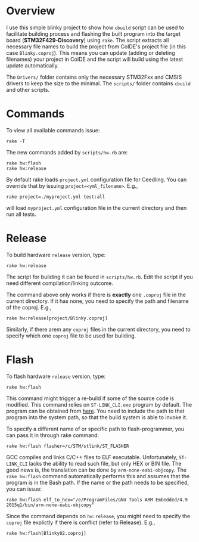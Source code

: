 
Overview
========
I use this simple blinky project to show how `cbuild` script can be used to facilitate building process and flashing the built program into the target board (**STM32F429-Discovery**) using `rake`. The script extracts all necessary file names to build the project from CoIDE's project file (in this case `Blinky.coproj`). This means you can update (adding or deleting filenames) your project in CoIDE and the script will build using the latest update automatically.

The `Drivers/` folder contains only the necessary STM32Fxx and CMSIS drivers to keep the size to the minimal. The `scripts/` folder contains `cbuild` and other scripts.

Commands
========
To view all available commands issue:
```
rake -T
```
The new commands added by `scripts/hw.rb` are:
```
rake hw:flash
rake hw:release
```

By default rake loads `project.yml` configuration file for Ceedling. You can override that by issuing `project=<yml_filename>`. E.g.,
```
rake project=./myproject.yml test:all
```
will load `myproject.yml` configuration file in the current directory and then run all tests.

Release
=======
To build hardware `release` version, type:
```
rake hw:release
```
The script for building it can be found in `scripts/hw.rb`. Edit the script if you need different compilation/linking outcome.

The command above only works if there is **exactly** one `.coproj` file in the current directory. If it has none, you need to specify the path and filename of the coproj. E.g.,
```
rake hw:release[project/Blinky.coproj]
```
Similarly, if there arem any `coproj` files in the current directory, you need to specify which one `coproj` file to be used for building.

Flash
=====
To flash hardware `release` version, type:
```
rake hw:flash
```
This command might trigger a re-build if some of the source code is modified. This command relies on `ST-LINK_CLI.exe` program by default. The program can be obtained from [here](http://www.st.com/web/en/catalog/tools/PF258168). You need to include the path to that program into the system path, so that the build system is able to invoke it.

To specify a different name of or specific path to flash-programmer, you can pass it in through rake command:
```
rake hw:flash flasher=/c/STM/stlink/ST_FLASHER
```

GCC compiles and links C/C++ files to ELF executable. Unfortunately, `ST-LINK_CLI` lacks the ability to read such file, but only HEX or BIN file. The good news is, the translation can be done by `arm-none-eabi-objcopy`. The `rake hw:flash` command automatically performs this and assumes that the program is in the Bash path. If the name or the path needs to be specified, you can issue:
```
rake hw:flash elf_to_hex="/e/ProgramFiles/GNU Tools ARM Embedded/4.9 2015q1/bin/arm-none-eabi-objcopy"
```

Since the command depends on `hw:release`, you might need to specify the `coproj` file explictly if there is conflict (refer to Release). E.g.,
```
rake hw:flash[Blinky02.coproj]
```